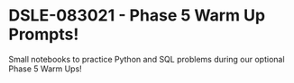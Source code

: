 # DSLE-083021 - Phase 5 Warm Up Prompts!

Small notebooks to practice Python and SQL problems during our optional Phase 5 Warm Ups!